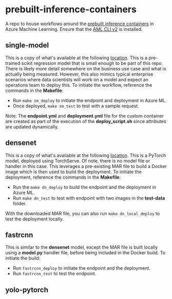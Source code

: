 # prebuilt-inference-containers
A repo to house workflows around the [prebuilt inference containers](https://learn.microsoft.com/en-us/azure/machine-learning/concept-prebuilt-docker-images-inference)
in Azure Machine Learning. Ensure that the [AML CLI
v2](https://learn.microsoft.com/en-us/azure/machine-learning/how-to-configure-cli?tabs=public) is installed.

## single-model
This is a copy of what's available at the following
[location](https://github.com/Azure/azureml-examples/tree/main/cli/endpoints/online/custom-container/minimal/single-model).
This is a pre-trained scikit regression model that is small enough to be part of this repo. There is likely
  more detail somewhere on the business use case and what is actually being measured. However, this also
  mimics typical enterprise scenarios where data scientists will work on a model and expect an operations team
  to deploy this. To initiate the workflow, reference the commands in the **Makefile**:
  - Run `make sm_deploy` to initiate the endpoint and deployment in Azure ML.
  - Once deployed, `make sm_test` to test with a sample request. 

Note: The **endpoint.yml** and **deployment.yml** file for the custom container are created as part of the execution of
  the **deploy_script.sh** since attributes are updated dynamically.

## densenet
This is a copy of what's available at the following [location](https://github.com/Azure/azureml-examples/tree/main/cli/endpoints/online/custom-container/torchserve/densenet).
This is a PyTorch model, deployed using TorchServe. Of note, there is no model file or handler in this case. This leverages a pre-existing MAR file
to build a Docker image which is then used to build the deployment. To initiate the deployment, reference the
commands in the **Makefile**:
  - Run the `make dn_deploy` to build the endpoint and the deployment in Azure ML.
  - Run `make dn_test` to test with endpoint with two images in the **test-data** folder.

With the downloaded MAR file, you can also run `make dn_local_deploy` to test the deployment locally.

## fastrcnn
This is similar to the **densenet** model, except the MAR file is built locally using a **model.py** handler
file, before being included in the Docker build. To initiate the build:
  - Run `fastrcnn_deploy` to initiate the endpoint and the deployment.
  - Run `fastrcnn_test` to test the endpoint.

## yolo-pytorch
